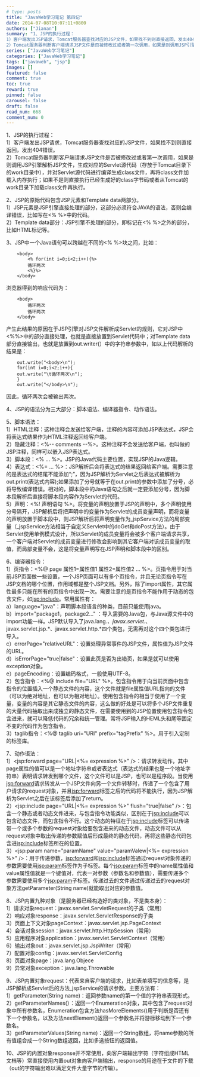 ```yaml
---
# type: posts 
title: "JavaWeb学习笔记 第四记"
date: 2014-07-08T10:07:11+0800
authors: ["Jianan"]
summary: "1、JSP的执行过程：
1）客户端发出JSP请求，Tomcat服务器查找对应的JSP文件，如果找不到则直接返回，发出404错误。
2）Tomcat服务器判断客户端请求JSP文件是否被修改过或者第一次调用，如果是则调用JSP引擎解析JSP文件，生成对应的Servlet源代码（存放于Tomcat目录下的work目录中），并对Servlet源代码进行编译生成class文件，再将class文件加载入内"
series: ["JavaWeb学习笔记"]
categories: ["JavaWeb学习笔记"]
tags: ["javaweb", "jsp"]
images: []
featured: false
comment: true
toc: true
reward: true
pinned: false
carousel: false
draft: false
read_num: 668
comment_num: 0
---
```


1、JSP的执行过程：  
1）客户端发出JSP请求，Tomcat服务器查找对应的JSP文件，如果找不到则直接返回，发出404错误。  
2）Tomcat服务器判断客户端请求JSP文件是否被修改过或者第一次调用，如果是则调用JSP引擎解析JSP文件，生成对应的Servlet源代码（存放于Tomcat目录下的work目录中），并对Servlet源代码进行编译生成class文件，再将class文件加载入内存执行；如果不是则直接执行已经生成好的class字节码或者从Tomcat的work目录下加载class文件再执行。

  

2、JSP的原始代码包含JSP元素和Template data两部分。  
1）JSP元素是JSP引擎直接处理的部分，这部分必须符合JAVA的语法，否则会编译错误，比如写在<% %>中的代码。  
2）Template data部分：JSP引擎不处理的部分，即标记在<% %>之外的部分，比如HTML标记等。

  

3、JSP中一个Java语句可以跨越在不同的<% %>块之间，比如：  

    
    
        <body>
            <% for(int i=0;i<2;i++){%>
            循环两次
            <%}%>
        </body>

   浏览器得到的响应代码为：  

    
    
        <body>
            循环两次
            循环两次
        </body>

产生此结果的原因在于JSP引擎对JSP文件解析成Servlet的规则，它对JSP中<%%>中的部分直接处理，也就是直接放置到Servlet代码中；对Template
data部分直接输出，也就是放置到out.writer(）中的字符串参数中，如以上代码解析的结果是：  

    
    
    	out.write("<body>\n");
    	for(int i=0;i<2;i++){
    	out.write("\t循环两次\n");
    	}
    	out.write("</body>\n");

因此，循环两次会被输出两次。

  

4、JSP的语法分为三大部分：脚本语法、编译器指令、动作语法。

  

5、脚本语法：  
1）HTML注释：这种注释会发送给客户端，注释的内容可添加JSP表达式，JSP会将表达式结果作为HTML注释返回给客户端。  
2）隐藏注释：<%-- comments --%>。这种注释不会发送给客户端，也叫做的JSP注释，同样可以嵌入JSP表达式。  
3）脚本段：<% ... %>。JSP的Java代码主要位置，实现JSP的Java逻辑。  
4）表达式：<%= ...
%>：JSP解析后会将表达式的结果返回给客户端。需要注意的是表达式的结尾不能添加“;”，因为JSP解析为Servlet之后表达式被解析为out.print(表达式内容);如果添加了分号就等于在out.print的参数中添加了分号，必将导致编译错误。相对的，脚本段中的Java语句之后就一定要添加分号，因为脚本段解析后直接将脚本段内容作为Servlet的代码。  
5）声明：<%! 声明语句
%>。将变量的声明放置于JSP的声明中，多个声明使用分号隔开，JSP解析后将把声明中的变量作为Servlet的成员变量声明，而将变量的声明放置于脚本段中，则JSP解析后将声明变量作为_jspService方法的局部变量（_jspService方法相当于自定义Servlet中的doGet和doPost方法）。由于Servlet使用单例模式设计，所以Servlet的成员变量将会被多个客户端请求共享，一个客户端对Servlet的成员变量进行修改会影响到其它客户端对该成员变量的取值，而局部变量不会，这是将变量声明写在JSP声明和脚本段中的区别。

  

6、编译器指令：  
1）页指令：<%@ page 属性1=属性值1 属性2=属性值2 ...
%>。页指令用于对当前JSP页面做一些设置，一个JSP页面可以有多个页指令，并且无论页指令写在JSP文档的哪个位置，作用域都是整个JSP文档。另外，除了import属性，其它属性最多只能在所有的页指令中出现一次。需要注意的是页指令不能作用于动态的包含文件，如[jsp:include]()。常用属性有：  
a）language="java"：声明脚本段语言的种类，目前只能使用java。  
b）import="package1，package2..."
：导入需要的Java包，与Java源文件中的import功能一样。JSP默认导入了java.lang.*、javax.servlet.*、javax.servlet.jsp.*、javax.servlet.http.*四个类包，无需再对这个四个类包进行导入。  
c）errorPage="relativeURL"：设置处理异常事件的JSP文件，属性值为JSP文件的URL。  
d）isErrorPage="true|false"：设置此页是否为出错页，如果是就可以使用exception对象。  
e）pageEncoding：设置编码格式，一般使用UTF-8。  
2）包含指令：<%@ include file="URL"
%>。包含指令用于向当前页面中包含指令的位置插入一个静态文件的内容，这个文件就是file属性值URL指向的文件（可以为绝对地址，也可以为相对地址）。使用包含指令的相当于使用了一个变量，变量的内容是其它静态文件的内容，这么做的好处是可以将多个JSP文件重复的大量代码抽取出来成独立的静态文件，在需要使用到的JSP位置使用包含指令包含进来，就可以降低代码的冗余和统一管理。常将JSP输入的HEML头和尾等固定不变的代码作为包含指令。  
3）taglib指令：<%@ taglib uri="URI" prefix="tagPrefix" %>。用于引入定制的标签库。

  

7、动作语法：  
1）<jsp:forward page="URL|<%= expression %>"
/>：请求转发动作，其中page属性的值可以是一个地址字符串或者表达式（表达式的结果也是一个地址字符串）表明请求转发到哪个文件，这个文件可以是JSP，也可以是程序段。当使用[jsp:forward]()请求转发从一个JSP文件向另一个文件转移时，传递了一个包含了用户请求的request对象，并且[jsp:forward]()标签之后的代码将不能执行，因为JSP解析为Servlet之后在该标签后添加了return。  
2）<jsp:include page="URL|<%= expression %>" flush="true|false"
/>：包含一个静态或者动态文件进来，与包含指令功能类似，区别在于[jsp:include]()可以包含动态文件，而包含指令不行。这个动态的特征在于[jsp:include]()标签可以传递带一个或多个参数的request对象给要包含进来的动态文件，动态文件可以从request对象中取出传递的参数赋值后形成最终的静态代码，再将这些静态代码包含进[jsp:include]()标签所在的位置。  
3）<jsp:param name="paramName" value="paramValew|<%= expression %>"
/>：用于传递参数，[jsp:forward]()和[jsp:include]()标签通过request对象传递的参数需要使用[jsp:param]()标签作为子标签。每个[jsp:param]()标签中的name属性值和value属性值就是一个键值对，代表一对参数（参数名和参数值），需要传递多个参数需要使用多个[jsp:param]()子标签。传递过去的文件通过传递过去的request对象方法getParameter(String
name)就能取出对应的参数值。

  

8、JSP内置九种对象（是服务器已经构造好的类对象，不是类本身）：  
1）请求对象request：javax.servlet.ServletRequest的子类（常用）  
2）响应对象response：javax.servlet.ServletResponse的子类  
3）页面上下文对象pageContext：javax.servlet.jsp.PageContext  
4）会话对象session：javax.servlet.http.HttpSession（常用）  
5）应用程序对象application：javax.servlet.ServletContext（常用）  
6）输出对象out：javax.servlet.jsp.JspWriter（常用）  
7）配置对象config：javax.servlet.ServletConfig  
8）页面对象page：java.lang.Objece  
9）异常对象exception：java.lang.Throwable

  

9、JSP内置对象request：代表来自客户端的请求，比如表单填写的信息等，是JSP解析成Servlet后的方法_jspService的请求参数。主要方法有：  
1）getParameter(String name)：返回参数name的第一个值的字符串表现形式。  
2）getParameterNames(）：返回一个Enumeration对象，其中包含了request对象中所有参数名，Enumeration包含方法hasMoreElements()用于判断是否还有下一个参数名，以及方法nextElement()返回一个参数名并将游标移动到下一个参数名。  
3）getParameterValues(String
name)：返回一个String数组，将name参数的所有值组合成一个String数组返回，比如多选按钮的返回值。

  

10、JSP的内置对象response并不常使用，向客户端输出字符（字符组成HTML文档等）常直接使用内置out对象向客户端输出，response的用途在于文件的下载（out的字符输出难以满足文件大量字节的传输）。

